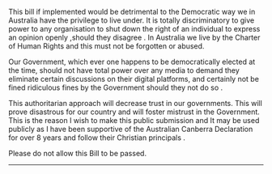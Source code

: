 This bill if implemented would be detrimental to the Democratic way we in Australia have the privilege to live under.
It is totally discriminatory to give power to any organisation to shut down the right of an individual to express an opinion openly
,should they disagree .
In Australia we live by the Charter of Human Rights and this must not be forgotten or abused.

Our Government, which ever one happens to be democratically elected at the time, should not have total power over any media
to demand they eliminate certain discussions on their digital platforms, and certainly not be fined ridiculous fines by the
Government should they not do so .

This authoritarian approach will decrease trust in our governments. This will prove disastrous for our country and will foster
mistrust in the Government.
This is the reason I wish to make this public submission and It may be used publicly as I have been supportive of the Australian
Canberra Declaration for over 8 years and follow their Christian principals .

Please do not allow this Bill to be passed.


-----

